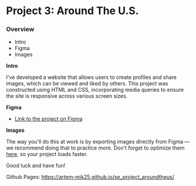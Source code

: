 # Project 3: Around The U.S.

### Overview  

* Intro  
* Figma  
* Images  
  
**Intro**
  
I've developed a website that allows users to create profiles and share images, which can be viewed and liked by others. This project was constructed using HTML and CSS, incorporating media queries to ensure the site is responsive across various screen sizes.
  
**Figma**  
  
* [Link to the project on Figma](https://www.figma.com/file/ii4xxsJ0ghevUOcssTlHZv/Sprint-3%3A-Around-the-US?node-id=0%3A1)  
  
**Images**  
  
The way you'll do this at work is by exporting images directly from Figma — we recommend doing that to practice more. Don't forget to optimize them [here](https://tinypng.com/), so your project loads faster. 
  
Good luck and have fun!

Github Pages: 
https://artem-mik25.github.io/se_project_aroundtheus/

